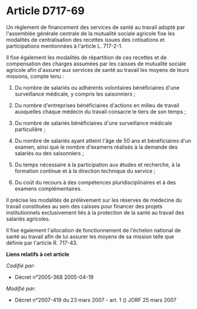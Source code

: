 # Article D717-69

Un règlement de financement des services de santé au travail adopté par l'assemblée générale centrale de la mutualité sociale
agricole fixe les modalités de centralisation des recettes issues des cotisations et participations mentionnées à l'article
L. 717-2-1.

Il fixe également les modalités de répartition de ces recettes et de compensation des charges assumées par les caisses de
mutualité sociale agricole afin d'assurer aux services de santé au travail les moyens de leurs missions, compte tenu :

1. Du nombre de salariés ou adhérents volontaires bénéficiaires d'une surveillance médicale, y compris les saisonniers ;

2. Du nombre d'entreprises bénéficiaires d'actions en milieu de travail auxquelles chaque médecin du travail consacre le
tiers de son temps ;

3. Du nombre de salariés bénéficiaires d'une surveillance médicale particulière ;

4. Du nombre de salariés ayant atteint l'âge de 50 ans et bénéficiaires d'un examen, ainsi que le nombre d'examens réalisés à
la demande des salariés ou des saisonniers ;

5. Du temps nécessaire à la participation aux études et recherche, à la formation continue et à la direction technique du
service ;

6. Du coût du recours à des compétences pluridisciplinaires et à des examens complémentaires.

Il précise les modalités de prélèvement sur les réserves de médecine du travail constituées au sein des caisses pour financer
des projets institutionnels exclusivement liés à la protection de la santé au travail des salariés agricoles.

Il fixe également l'allocation de fonctionnement de l'échelon national de santé au travail afin de lui assurer les moyens de
sa mission telle que définie par l'article R. 717-43.

**Liens relatifs à cet article**

_Codifié par_:

  - Décret n°2005-368 2005-04-19

_Modifié par_:

  - Décret n°2007-419 du 23 mars 2007 - art. 1 () JORF 25 mars 2007
